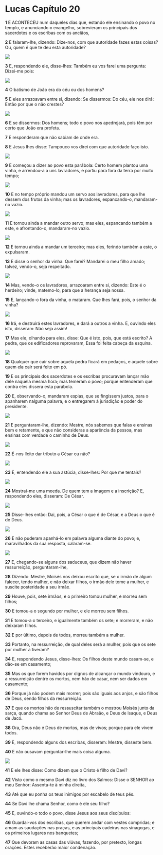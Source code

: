 # Lucas Capítulo 20

**1** 	E ACONTECEU num daqueles dias que, estando ele ensinando o povo no templo, e anunciando o evangelho, sobrevieram os principais dos sacerdotes e os escribas com os anciãos,

**2** 	E falaram-lhe, dizendo: Dize-nos, com que autoridade fazes estas coisas? Ou, quem é que te deu esta autoridade?

![](../Images/SweetPublishing/40-22-1.jpg) 

**3** 	E, respondendo ele, disse-lhes: Também eu vos farei uma pergunta: Dizei-me pois:

![](../Images/SweetPublishing/40-22-2.jpg) 

**4** 	O batismo de João era do céu ou dos homens?

**5** 	E eles arrazoavam entre si, dizendo: Se dissermos: Do céu, ele nos dirá: Então por que o não crestes?

![](../Images/SweetPublishing/40-22-4.jpg) 

**6** 	E se dissermos: Dos homens; todo o povo nos apedrejará, pois têm por certo que João era profeta.

**7** 	E responderam que não sabiam de onde era.

**8** 	E Jesus lhes disse: Tampouco vos direi com que autoridade faço isto.

![](../Images/SweetPublishing/40-22-3.jpg) 

**9** 	E começou a dizer ao povo esta parábola: Certo homem plantou uma vinha, e arrendou-a a uns lavradores, e partiu para fora da terra por muito tempo;

![](../Images/SweetPublishing/41-12-11.jpg) 

**10** 	E no tempo próprio mandou um servo aos lavradores, para que lhe dessem dos frutos da vinha; mas os lavradores, espancando-o, mandaram-no vazio.

![](../Images/SweetPublishing/41-12-15.jpg) 

**11** 	E tornou ainda a mandar outro servo; mas eles, espancando também a este, e afrontando-o, mandaram-no vazio.

![](../Images/SweetPublishing/41-12-16.jpg) 

**12** 	E tornou ainda a mandar um terceiro; mas eles, ferindo também a este, o expulsaram.

**13** 	E disse o senhor da vinha: Que farei? Mandarei o meu filho amado; talvez, vendo-o, seja respeitado.

![](../Images/SweetPublishing/41-12-17.jpg) 

**14** 	Mas, vendo-o os lavradores, arrazoaram entre si, dizendo: Este é o herdeiro; vinde, matemo-lo, para que a herança seja nossa.

**15** 	E, lançando-o fora da vinha, o mataram. Que lhes fará, pois, o senhor da vinha?

![](../Images/SweetPublishing/41-12-18.jpg) 

**16** 	Irá, e destruirá estes lavradores, e dará a outros a vinha. E, ouvindo eles isto, disseram: Não seja assim!

**17** 	Mas ele, olhando para eles, disse: Que é isto, pois, que está escrito? A pedra, que os edificadores reprovaram, Essa foi feita cabeça da esquina.

![](../Images/SweetPublishing/41-12-19.jpg) 

**18** 	Qualquer que cair sobre aquela pedra ficará em pedaços, e aquele sobre quem ela cair será feito em pó.

**19** 	E os principais dos sacerdotes e os escribas procuravam lançar mão dele naquela mesma hora; mas temeram o povo; porque entenderam que contra eles dissera esta parábola.

**20** 	E, observando-o, mandaram espias, que se fingissem justos, para o apanharem nalguma palavra, e o entregarem à jurisdição e poder do presidente.

![](../Images/SweetPublishing/40-22-5.jpg) 

**21** 	E perguntaram-lhe, dizendo: Mestre, nós sabemos que falas e ensinas bem e retamente, e que não consideras a aparência da pessoa, mas ensinas com verdade o caminho de Deus.

![](../Images/SweetPublishing/40-22-6.jpg) 

**22** 	É-nos lícito dar tributo a César ou não?

![](../Images/SweetPublishing/40-22-7.jpg) 

**23** 	E, entendendo ele a sua astúcia, disse-lhes: Por que me tentais?

![](../Images/SweetPublishing/40-22-8.jpg) 

**24** 	Mostrai-me uma moeda. De quem tem a imagem e a inscrição? E, respondendo eles, disseram: De César.

![](../Images/SweetPublishing/40-22-9.jpg) 

**25** 	Disse-lhes então: Dai, pois, a César o que é de César, e a Deus o que é de Deus.

![](../Images/SweetPublishing/40-22-10.jpg) 

**26** 	E não puderam apanhá-lo em palavra alguma diante do povo; e, maravilhados da sua resposta, calaram-se.

![](../Images/SweetPublishing/40-22-11.jpg) 

**27** 	E, chegando-se alguns dos saduceus, que dizem não haver ressurreição, perguntaram-lhe,

**28** 	Dizendo: Mestre, Moisés nos deixou escrito que, se o irmão de algum falecer, tendo mulher, e não deixar filhos, o irmão dele tome a mulher, e suscite posteridade a seu irmão.

**29** 	Houve, pois, sete irmãos, e o primeiro tomou mulher, e morreu sem filhos;

**30** 	E tomou-a o segundo por mulher, e ele morreu sem filhos.

**31** 	E tomou-a o terceiro, e igualmente também os sete; e morreram, e não deixaram filhos.

**32** 	E por último, depois de todos, morreu também a mulher.

**33** 	Portanto, na ressurreição, de qual deles será a mulher, pois que os sete por mulher a tiveram?

**34** 	E, respondendo Jesus, disse-lhes: Os filhos deste mundo casam-se, e dão-se em casamento;

**35** 	Mas os que forem havidos por dignos de alcançar o mundo vindouro, e a ressurreição dentre os mortos, nem hão de casar, nem ser dados em casamento;

**36** 	Porque já não podem mais morrer; pois são iguais aos anjos, e são filhos de Deus, sendo filhos da ressurreição.

**37** 	E que os mortos hão de ressuscitar também o mostrou Moisés junto da sarça, quando chama ao Senhor Deus de Abraão, e Deus de Isaque, e Deus de Jacó.

**38** 	Ora, Deus não é Deus de mortos, mas de vivos; porque para ele vivem todos.

**39** 	E, respondendo alguns dos escribas, disseram: Mestre, disseste bem.

**40** 	E não ousavam perguntar-lhe mais coisa alguma.

![](../Images/SweetPublishing/41-12-20.jpg) 

**41** 	E ele lhes disse: Como dizem que o Cristo é filho de Davi?

**42** 	Visto como o mesmo Davi diz no livro dos Salmos: Disse o SENHOR ao meu Senhor: Assenta-te à minha direita,

**43** 	Até que eu ponha os teus inimigos por escabelo de teus pés.

**44** 	Se Davi lhe chama Senhor, como é ele seu filho?

**45** 	E, ouvindo-o todo o povo, disse Jesus aos seus discípulos:

**46** 	Guardai-vos dos escribas, que querem andar com vestes compridas; e amam as saudações nas praças, e as principais cadeiras nas sinagogas, e os primeiros lugares nos banquetes;

**47** 	Que devoram as casas das viúvas, fazendo, por pretexto, longas orações. Estes receberão maior condenação.

